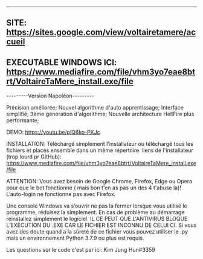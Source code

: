------------------------------------
SITE: https://sites.google.com/view/voltairetamere/accueil
------------------------------------
EXECUTABLE WINDOWS ICI: https://www.mediafire.com/file/vhm3yo7eae8btrt/VoltaireTaMere_install.exe/file
------------------------------------
---------Version Napoléon---------

Précision améliorée; 
Nouvel algorithme d'auto apprentissage; 
Interface simplifié; 
3ème génération d'algorithme; 
Nouvelle architecture HellFire plus performante; 

DEMO: https://youtu.be/plQ6ko-PKJc

INSTALLATION:
Téléchargé simplement l'installateur ou téléchargé tous les fichiers et placés ensemble dans un même répertoire.
liens de l'installateur (trop lourd pr GitHub): https://www.mediafire.com/file/vhm3yo7eae8btrt/VoltaireTaMere_install.exe/file

ATTENTION:
Vous avez besoin de Google Chrome, Firefox, Edge ou Opera pour que le bot fonctionne ( mais bon t'en as pas un des 4 t'abuse la)!
L’auto-login ne fonctionne pas avec  Firefox.

Une console Windows va s’ouvrir ne pas la fermer lorsque vous utilisé le programme, réduisez la simplement. 
En cas de problème au démarrage réinstallez simplement le logiciel. 
IL CE PEUT QUE L'ANTIVIRUS BLOQUE L’EXÉCUTION DU .EXE CAR LE FICHIER EST INCONNU DE CELUI CI. 
Si vous avez des doute quand a la sûreté de ce fichier vous pouvez utiliser le .py mais un environnement Python 3.7.9 ou plus est requis.

Les questions sur le code c'est par ici: Kim Jung Hun#3359
